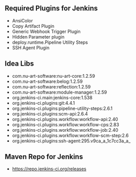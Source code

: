 ## Required Plugins for Jenkins

* AnsiColor
* Copy Artifact Plugin
* Generic Webhook Trigger Plugin
* Hidden Parameter plugin
* deploy.runtime.Pipeline Utility Steps
* SSH Agent Plugin

## Idea Libs

* com.nu-art-software:nu-art-core:1.2.59
* com.nu-art-software:belog:1.2.59
* com.nu-art-software:reflection:1.2.59
* com.nu-art-software:module-manager:1.2.59
* org.jenkins-ci.main:jenkins-core:1.538
* org.jenkins-ci.plugins:git:4.4.1
* org.jenkins-ci.plugins:pipeline-utility-steps:2.6.1
* org.jenkins-ci.plugins:scm-api:2.6.4
* org.jenkins-ci.plugins.workflow:workflow-api:2.40
* org.jenkins-ci.plugins.workflow:workflow-cps:2.83
* org.jenkins-ci.plugins.workflow:workflow-job:2.40
* org.jenkins-ci.plugins.workflow:workflow-scm-step:2.6
* org.jenkins-ci.plugins:ssh-agent:295.v9ca_a_1c7cc3a_a_

## Maven Repo for Jenkins

* https://repo.jenkins-ci.org/releases